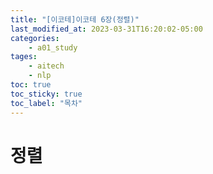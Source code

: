 ```yaml
---
title: "[이코테]이코테 6장(정렬)"
last_modified_at: 2023-03-31T16:20:02-05:00
categories:
    - a01_study
tages:
    - aitech
    - nlp
toc: true
toc_sticky: true
toc_label: "목차"
---
```



# 정렬